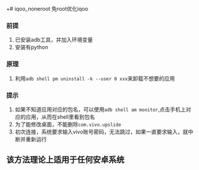 +# iqoo_noneroot
免root优化iqoo

### 前提
1. 已安装adb工具，并加入环境变量
2. 安装有python
### 原理
1. 利用```adb shell pm uninstall -k --user 0 xxx```来卸载不想要的应用

### 提示
1. 如果不知道应用对应的包名，可以使用```adb shell am monitor```,点击手机上对应的应用，从而在shell里看到包名
2. 为了能修改桌面，不能删除```com.vivo.upslide```
3. 初次连接，系统要求输入vivo账号密码，无法跳过，如果一直要求输入，就中断并重新运行

## 该方法理论上适用于任何安卓系统
